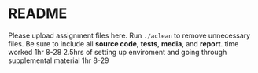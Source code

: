 # README

Please upload assignment files here. Run `./aclean` to remove unnecessary files. Be sure to include all **source code**, **tests**, **media**, and **report**.
time worked
1hr 8-28
2.5hrs of setting up enviroment and going through supplemental material
1hr 8-29